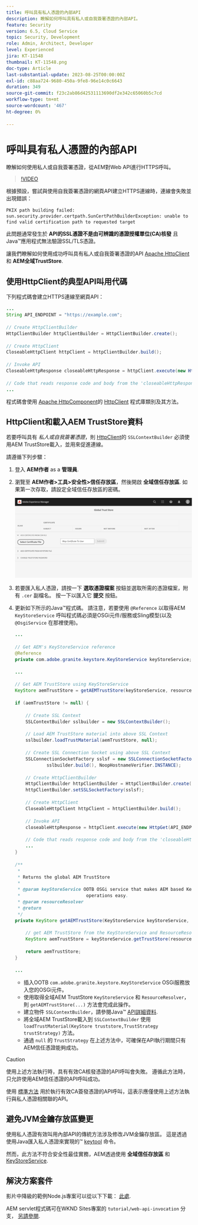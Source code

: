 ```yaml
---
title: 呼叫具有私人憑證的內部API
description: 瞭解如何呼叫具有私人或自我簽署憑證的內部API。
feature: Security
version: 6.5, Cloud Service
topic: Security, Development
role: Admin, Architect, Developer
level: Experienced
jira: KT-11548
thumbnail: KT-11548.png
doc-type: Article
last-substantial-update: 2023-08-25T00:00:00Z
exl-id: c88aa724-9680-450a-9fe8-96e14c0c6643
duration: 349
source-git-commit: f23c2ab86d42531113690df2e342c65060b5c7cd
workflow-type: tm+mt
source-wordcount: '467'
ht-degree: 0%

---
```


# 呼叫具有私人憑證的內部API

瞭解如何使用私人或自我簽署憑證，從AEM對Web API進行HTTPS呼叫。

>[!VIDEO](https://video.tv.adobe.com/v/3424853?quality=12&learn=on)

根據預設，嘗試與使用自我簽署憑證的網頁API建立HTTPS連線時，連線會失敗並出現錯誤：

```
PKIX path building failed: sun.security.provider.certpath.SunCertPathBuilderException: unable to find valid certification path to requested target
```

此問題通常發生於 **API的SSL憑證不是由可辨識的憑證授權單位(CA)核發** 且Java™應用程式無法驗證SSL/TLS憑證。

讓我們瞭解如何使用成功呼叫具有私人或自我簽署憑證的API [Apache HttpClient](https://hc.apache.org/httpcomponents-client-4.5.x/index.html) 和 **AEM全域TrustStore**.


## 使用HttpClient的典型API叫用代碼

下列程式碼會建立HTTPS連線至網頁API：

```java
...
String API_ENDPOINT = "https://example.com";

// Create HttpClientBuilder
HttpClientBuilder httpClientBuilder = HttpClientBuilder.create();

// Create HttpClient
CloseableHttpClient httpClient = httpClientBuilder.build();

// Invoke API
CloseableHttpResponse closeableHttpResponse = httpClient.execute(new HttpGet(API_ENDPOINT));

// Code that reads response code and body from the 'closeableHttpResponse' object
...
```

程式碼會使用 [Apache HttpComponent](https://hc.apache.org/)的 [HttpClient](https://hc.apache.org/httpcomponents-client-4.5.x/index.html) 程式庫類別及其方法。


## HttpClient和載入AEM TrustStore資料

若要呼叫具有 _私人或自我簽署憑證_，則 [HttpClient](https://hc.apache.org/httpcomponents-client-4.5.x/index.html)的 `SSLContextBuilder` 必須使用AEM TrustStore載入，並用來促進連線。

請遵循下列步驟：

1. 登入 **AEM作者** as a **管理員**.
1. 瀏覽至 **AEM作者>工具>安全性>信任存放區**，然後開啟 **全域信任存放區**. 如果第一次存取，請設定全域信任存放區的密碼。

   ![全域信任存放區](assets/internal-api-call/global-trust-store.png)

1. 若要匯入私人憑證，請按一下 **選取憑證檔案** 按鈕並選取所需的憑證檔案，附有 `.cer` 副檔名。 按一下以匯入它 **提交** 按鈕。

1. 更新如下所示的Java™程式碼。 請注意，若要使用 `@Reference` 以取得AEM `KeyStoreService` 呼叫程式碼必須是OSGi元件/服務或Sling模型(以及 `@OsgiService` 在那裡使用)。

   ```java
   ...
   
   // Get AEM's KeyStoreService reference
   @Reference
   private com.adobe.granite.keystore.KeyStoreService keyStoreService;
   
   ...
   
   // Get AEM TrustStore using KeyStoreService
   KeyStore aemTrustStore = getAEMTrustStore(keyStoreService, resourceResolver);
   
   if (aemTrustStore != null) {
   
       // Create SSL Context
       SSLContextBuilder sslbuilder = new SSLContextBuilder();
   
       // Load AEM TrustStore material into above SSL Context
       sslbuilder.loadTrustMaterial(aemTrustStore, null);
   
       // Create SSL Connection Socket using above SSL Context
       SSLConnectionSocketFactory sslsf = new SSLConnectionSocketFactory(
               sslbuilder.build(), NoopHostnameVerifier.INSTANCE);
   
       // Create HttpClientBuilder
       HttpClientBuilder httpClientBuilder = HttpClientBuilder.create();
       httpClientBuilder.setSSLSocketFactory(sslsf);
   
       // Create HttpClient
       CloseableHttpClient httpClient = httpClientBuilder.build();
   
       // Invoke API
       closeableHttpResponse = httpClient.execute(new HttpGet(API_ENDPOINT));
   
       // Code that reads response code and body from the 'closeableHttpResponse' object
       ...
   } 
   
   /**
    * 
    * Returns the global AEM TrustStore
    * 
    * @param keyStoreService OOTB OSGi service that makes AEM based KeyStore
    *                         operations easy.
    * @param resourceResolver
    * @return
    */
   private KeyStore getAEMTrustStore(KeyStoreService keyStoreService, ResourceResolver resourceResolver) {
   
       // get AEM TrustStore from the KeyStoreService and ResourceResolver
       KeyStore aemTrustStore = keyStoreService.getTrustStore(resourceResolver);
   
       return aemTrustStore;
   }
   
   ...
   ```

   * 插入OOTB `com.adobe.granite.keystore.KeyStoreService` OSGi服務放入您的OSGi元件。
   * 使用取得全域AEM TrustStore `KeyStoreService` 和 `ResourceResolver`，則 `getAEMTrustStore(...)` 方法會完成此操作。
   * 建立物件 `SSLContextBuilder`，請參閱Java™ [API詳細資料](https://javadoc.io/static/org.apache.httpcomponents/httpcore/4.4.8/index.html?org/apache/http/ssl/SSLContextBuilder.html).
   * 將全域AEM TrustStore載入到 `SSLContextBuilder` 使用 `loadTrustMaterial(KeyStore truststore,TrustStrategy trustStrategy)` 方法。
   * 通過 `null` 的 `TrustStrategy` 在上述方法中，可確保在API執行期間只有AEM信任憑證能夠成功。


>[!CAUTION]
>
>使用上述方法執行時，具有有效CA核發憑證的API呼叫會失敗。 遵循此方法時，只允許使用AEM信任憑證的API呼叫成功。
>
>使用 [標準方法](#prototypical-api-invocation-code-using-httpclient) 用於執行有效CA簽發憑證的API呼叫，這表示應僅使用上述方法執行與私人憑證相關聯的API。

## 避免JVM金鑰存放區變更

使用私人憑證有效叫用內部API的傳統方法涉及修改JVM金鑰存放區。 這是透過使用Java匯入私人憑證來實現的™ [keytool](https://docs.oracle.com/en/java/javase/11/tools/keytool.html#GUID-5990A2E4-78E3-47B7-AE75-6D1826259549) 命令。

然而，此方法不符合安全性最佳實務，AEM透過使用 **全域信任存放區** 和 [KeyStoreService](https://javadoc.io/doc/com.adobe.aem/aem-sdk-api/latest/com/adobe/granite/keystore/KeyStoreService.html).


## 解決方案套件

影片中降級的範例Node.js專案可以從以下下載： [此處](assets/internal-api-call/REST-APIs.zip).

AEM servlet程式碼可在WKND Sites專案的 `tutorial/web-api-invocation` 分支， [另請參閱](https://github.com/adobe/aem-guides-wknd/tree/tutorial/web-api-invocation/core/src/main/java/com/adobe/aem/guides/wknd/core/servlets).
